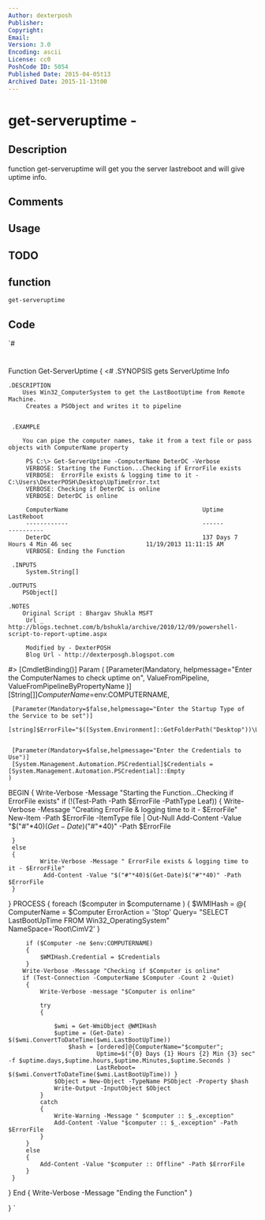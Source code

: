```yaml
---
Author: dexterposh
Publisher: 
Copyright: 
Email: 
Version: 3.0
Encoding: ascii
License: cc0
PoshCode ID: 5054
Published Date: 2015-04-05t13
Archived Date: 2015-11-13t00
---
```


# get-serveruptime - 

## Description

function get-serveruptime will get you the server lastreboot and will give uptime info.

## Comments



## Usage



## TODO



## function

`get-serveruptime`

## Code

`#
 #
 Function Get-ServerUptime {
 <#
 	.SYNOPSIS
 		gets ServerUptime Info
 
 	.DESCRIPTION
 		Uses Win32_ComputerSystem to get the LastBootUptime from Remote Machine.
         Creates a PSObject and writes it to pipeline
 	                         
 
     .EXAMPLE
        
        You can pipe the computer names, take it from a text file or pass objects with ComputerName property
 
         PS C:\> Get-ServerUptime -ComputerName DeterDC -Verbose
         VERBOSE: Starting the Function...Checking if ErrorFile exists
         VERBOSE:  ErrorFile exists & logging time to it - C:\Users\DexterPOSH\Desktop\UpTimeError.txt
         VERBOSE: Checking if DeterDC is online
         VERBOSE: DeterDC is online
 
         ComputerName                                      Uptime                                            LastReboot                                      
         ------------                                      ------                                            ----------                                      
         DeterDC                                           137 Days 7 Hours 4 Min 46 sec                     11/19/2013 11:11:15 AM                          
         VERBOSE: Ending the Function
 
     .INPUTS
         System.String[]
 
 	.OUTPUTS
 		PSObject[]
 
 	.NOTES
 		Original Script : Bhargav Shukla MSFT
         Url _ http://blogs.technet.com/b/bshukla/archive/2010/12/09/powershell-script-to-report-uptime.aspx
 
         Modified by - DexterPOSH
         Blog Url - http://dexterposgh.blogspot.com
 #>
 [CmdletBinding()]
 Param
 (
    	[Parameter(Mandatory,
 				helpmessage="Enter the ComputerNames to check uptime on",
 				ValueFromPipeline,
 				ValueFromPipelineByPropertyName
 				)]
 	[String[]]$ComputerName=$env:COMPUTERNAME,
 
     [Parameter(Mandatory=$false,helpmessage="Enter the Startup Type of the Service to be set")]
     [string]$ErrorFile="$([System.Environment]::GetFolderPath("Desktop"))\UpTimeError.txt",
 
     
     [Parameter(Mandatory=$false,helpmessage="Enter the Credentials to Use")]
     [System.Management.Automation.PSCredential]$Credentials = [System.Management.Automation.PSCredential]::Empty
 	)
 
 BEGIN
 {
     Write-Verbose -Message "Starting the Function...Checking if ErrorFile exists" 
     if (!(Test-Path -Path $ErrorFile -PathType Leaf))
     {
         Write-Verbose -Message "Creating ErrorFile & logging time to it - $ErrorFile"
         New-Item -Path $ErrorFile -ItemType file | Out-Null
         Add-Content -Value "$("#"*40)$(Get-Date)$("#"*40)" -Path $ErrorFile
     
     }
     else
     {
             Write-Verbose -Message " ErrorFile exists & logging time to it - $ErrorFile"
              Add-Content -Value "$("#"*40)$(Get-Date)$("#"*40)" -Path $ErrorFile
     }
                       
                               
 }
 PROCESS 
 {
 	foreach ($computer in $computername )
 	{
         $WMIHash = @{
             ComputerName = $Computer
             ErrorAction = 'Stop'
             Query= "SELECT LastBootUpTime FROM Win32_OperatingSystem"
             NameSpace='Root\CimV2'
         }
 
         if ($Computer -ne $env:COMPUTERNAME)
         {
             $WMIHash.Credential = $Credentials
         }
 		Write-Verbose -Message "Checking if $Computer is online"
 		if (Test-Connection -ComputerName $Computer -Count 2 -Quiet)
         {
             Write-Verbose -message "$Computer is online"
            
             try
             {
                         
                 $wmi = Get-WmiObject @WMIHash
                 $uptime = (Get-Date) -  $($wmi.ConvertToDateTime($wmi.LastBootUpTime))
                     $hash = [ordered]@{ComputerName="$computer";
                             Uptime=$("{0} Days {1} Hours {2} Min {3} sec" -f $uptime.days,$uptime.hours,$uptime.Minutes,$uptime.Seconds )
                             LastReboot= $($wmi.ConvertToDateTime($wmi.LastBootUpTime)) }
                 $Object = New-Object -TypeName PSObject -Property $hash
                 Write-Output -InputObject $Object
             }
             catch
             {
                 Write-Warning -Message " $computer :: $_.exception"
                 Add-Content -Value "$computer :: $_.exception" -Path $ErrorFile
             }
         }
         else
         {
             Add-Content -Value "$computer :: Offline" -Path $ErrorFile
         }
     }
 }
 End
 {
     Write-Verbose -Message "Ending the Function"
 }
 
 }
`

